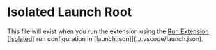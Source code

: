 # Isolated Launch Root

This file will exist when you run the extension using the [Run Extension [Isolated]](../.vscode/launch.json) run configuration in [launch.json]](../.vscode/launch.json).

